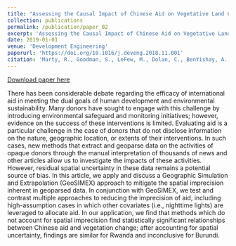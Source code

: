 ```yaml
---
title: "Assessing the Causal Impact of Chinese Aid on Vegetative Land Cover in Burundi and Rwanda Under Conditions of Spatial Imprecision"
collection: publications
permalink: /publication/paper_02
excerpt: 'Assessing the Causal Impact of Chinese Aid on Vegetative Land Cover in Burundi and Rwanda Under Conditions of Spatial Imprecision'
date: 2019-01-01
venue: 'Development Engineering'
paperurl: 'https://doi.org/10.1016/j.deveng.2018.11.001'
citation: 'Marty, R., Goodman, S., LeFew, M., Dolan, C., BenYishay, A., Runfola, D. 2019. Assessing the Causal Impact of Chinese Aid on Vegetative Land Cover in Burundi and Rwanda Under Conditions of Spatial Imprecision. Development Engineering.'
---
```


[Download paper here](https://doi.org/10.1016/j.deveng.2018.11.001)

There has been considerable debate regarding the efficacy of international aid in meeting the dual goals of human development and environmental sustainability. Many donors have sought to engage with this challenge by introducing environmental safeguard and monitoring initiatives; however, evidence on the success of these interventions is limited. Evaluating aid is a particular challenge in the case of donors that do not disclose information on the nature, geographic location, or extents of their interventions. In such cases, new methods that extract and geoparse data on the activities of opaque donors through the manual interpretation of thousands of news and other articles allow us to investigate the impacts of these activities. However, residual spatial uncertainty in these data remains a potential source of bias. In this article, we apply and discuss a Geographic Simulation and Extrapolation (GeoSIMEX) approach to mitigate the spatial imprecision inherent in geoparsed data. In conjunction with GeoSIMEX, we test and contrast multiple approaches to reducing the imprecision of aid, including high-assumption cases in which other covariates (i.e., nighttime lights) are leveraged to allocate aid. In our application, we find that methods which do not account for spatial imprecision find statistically significant relationships between Chinese aid and vegetation change; after accounting for spatial uncertainty, findings are similar for Rwanda and inconclusive for Burundi.
